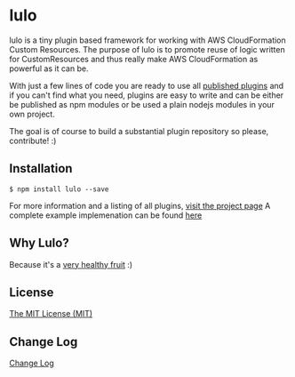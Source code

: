 # lulo

lulo is a tiny plugin based framework for working with AWS CloudFormation Custom Resources.
The purpose of lulo is to promote reuse of logic written for CustomResources and thus really make AWS CloudFormation as powerful as it can be.

With just a few lines of code you are ready to use all [published plugins](https://carlnordenfelt.github.io/lulo/plugins.html)
and if you can't find what you need,
plugins are easy to write and can be either be published as npm modules 
or be used a plain nodejs modules in your own project.

The goal is of course to build a substantial plugin repository so please, contribute! :)

## Installation
```
$ npm install lulo --save
```
For more information and a listing of all plugins, [visit the project page](https://carlnordenfelt.github.io/lulo)
A complete example implemenation can be found [here](https://github.com/carlnordenfelt/lulo/tree/master/example)
## Why Lulo?
Because it's a [very healthy fruit](https://en.wikipedia.org/wiki/Solanum_quitoense) :)

## License
[The MIT License (MIT)](/LICENSE)

## Change Log
[Change Log](/CHANGELOG.md)
